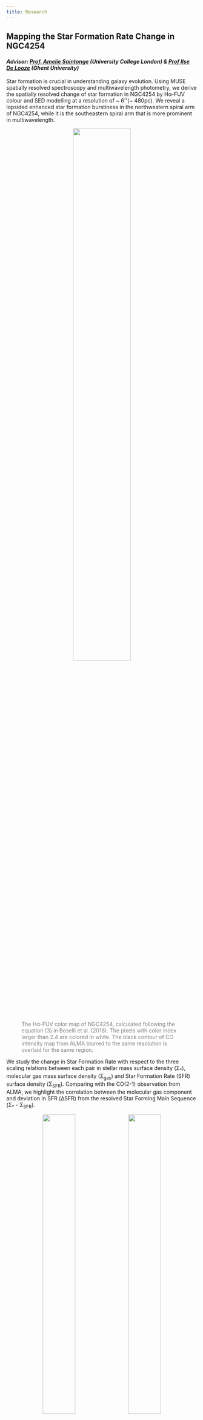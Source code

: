 ```yaml
---
title: Research
---
```


## Mapping the Star Formation Rate Change in NGC4254

#### *Advisor: [Prof. Amelie Saintonge](http://www.star.ucl.ac.uk/~amelie/) (University College London) & [Prof Ilse De Looze](https://www.ugent.be/en/research/research-ugent/eu-trackrecord/h2020/erc-h2020/dustorigin.htm) (Ghent University)*

Star formation is crucial in understanding galaxy evolution. Using MUSE spatially resolved spectroscopy and multiwavelength photometry, we derive the spatially resolved change of star formation in NGC4254 by H&alpha;-FUV colour and SED modelling at a resolution of ~ 6''(~ 480pc). We reveal a lopsided enhanced star formation burstiness in the northwestern spiral arm of NGC4254, while it is the southeastern spiral arm that is more prominent in multiwavelength.

<figure>
<p align="center">
<img src="https://yunting-wang.github.io/images/ha-fuv.png" width="60%">
<figcaption><span style="color:grey">The H&alpha;-FUV color map of NGC4254, calculated following the equation (3) in Boselli et al. (2018). The pixels with color index larger than 2.4 are colored in white. The black contour of CO intensity map from ALMA blurred to the same resolution is overlaid for the same region. </span></figcaption>
</p>
</figure>

We study the change in Star Formation Rate with respect to the three scaling relations between each pair in stellar mass surface density (&Sigma;<sub>\*</sub>), molecular gas mass surface density (&Sigma;<sub>gas</sub>) and Star Formation Rate (SFR) surface density (&Sigma;<sub>SFR</sub>). Comparing with the CO(2-1) observation from ALMA, we highlight the correlation between the molecular gas component and deviation in SFR (&Delta;SFR) from the resolved Star Forming Main Sequence (&Sigma;<sub>\*</sub> - &Sigma;<sub>SFR</sub>).

<figure>
<p align="center">
  <img src="https://yunting-wang.github.io/images/dsfr.png" width="45%">
&nbsp; &nbsp; &nbsp; &nbsp;
  <img src="https://yunting-wang.github.io/images/corr_fh2.png" width="45%">
</p>
<figcaption><span style="color:grey"><b>Left:</b> The &Delta;SFR map of overlaid with the contour of CO(2-1) intensity from ALMA blurred to a resolution of FWHM∼6''. The grey area are the pixels masked in MUSE data cube due to additional noisy features. <b>Right:</b> A linear fit between f<sub>H<sub>2</sub></sub> and the deviation from SFMS for all spaxels. </span></figcaption>
</figure>

Our results indicate that the gravitational interactions between galaxies and the cluster environment can have an progressive impact on star formation in different regions on different time scales, and that the burst or quenching in NGC4254 may be motivated by the fraction of the molecular gas component.


## Exploring Transitional Galaxies Indicated by [NII]/[SII] ratios

#### *Advisor: [Prof. Lei Hao](http://english.shao.cas.cn/kxj/Experts_n/index_18875.html?json=http://sourcedb.shao.cas.cn/zw/zjrck/201002/t20100201_2739005.json) (Shanghai Astronomical Observatory, Chinese Academy of Sciences) & [Prof. Taotao Fang](https://astro.xmu.edu.cn/info/1074/1848.htm) (Xiamen University)*

Previous works on FUV-luminous galaxies have found unusually high-[NII]/[SII]-ratio galaxies also show compact nature, strong outflows, and vigorous star formations (Overzier et al., 2009). Such galaxies also exhibit particular MIR spectral features, including the crystallized silicate features (Xie et al., 2014, 2015, 2016). These characteristics indicate that these galaxies may exist in a transitional stage where galaxy mergers have induced intensive nuclear starbursts, as suggested from numerical simulations (Hopkins et al., 2008).

We have undertaken an extensive study of the [NII]/[SII] properties in the SDSS MaNGA (Mapping Nearby Galaxies at Apache Point Observatory). We adopt the criteria of log([NII]/[SII]) > 0.5 and log([OIII]/[Hβ]) < 0.2 (to rule out possible AGN contaminations) and limit ourselves with galaxies that have S/N > 10. We found five galaxies with at least five spaxels that show high-[NII]/[SII] ratios, three of which also show deep NaID doublet absorption feature, which probes neutral gas outflows.

<figure>
<p align="center">
<img src="https://yunting-wang.github.io/images/3branch.jpg" width="100%">
<figcaption><span style="color:grey">SDSS images with MaNGA PLATE-IFU in text and branch maps for the five 3rd branch samples. In the branch map, the spaxels in each galaxy are colored in branches from low [NII]/[SII] to high [NII]/[SII]. The 3rd branch in blue are spaxels with the highest
(log[NII]/[SII] > 0.5) ratio. The 2nd-branch follows 0.05 < log[NII]/[SII] < 0.5 and the first
branch follows log[NII]/[SII] < 0.05. Grey spaxels are under the S/N ∼ 10 cutoff. </span></figcaption>
</p>
</figure>

[comment]: <![Alt text](https://yunting-wang.github.io/images/3branch.jpg "optional title")>

We also proposed to probe the HI gas contents of 5 galaxies with high [NII]/[SII] ratios and 11 with moderate[NII]/[SII] ratios through [FAST](https://ui.adsabs.harvard.edu/abs/2020RAA....20...64J/abstract)(Five-hundred-meter Aperture Spherical radio Telescope) to detect the HI gas contents in these galaxies and correlate with their galactic properties and star formation activities combined with MaNGA data.